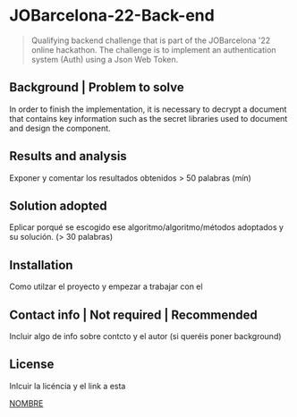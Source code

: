 # JOBarcelona-22-Back-end

>  Qualifying backend challenge that is part of the JOBarcelona '22 online hackathon.
>  The challenge is to implement an authentication system (Auth) using a Json Web Token.

## Background | Problem to solve
In order to finish the implementation, it is necessary to decrypt a document that contains key information such as the secret libraries used to document and design the component.


## Results and analysis

Exponer y comentar los resultados obtenidos > 50 palabras (mín)

## Solution adopted

Eplicar porqué se escogido ese algoritmo/algoritmo/métodos adoptados y su solución. (> 30 palabras)

## Installation

Como utilzar el proyecto y empezar a trabajar con el

## Contact info | Not required | Recommended

Incluir algo de info sobre contcto y el autor (si queréis poner background)

## License 

Inlcuir la licéncia y el link a esta 

[NOMBRE](url)
